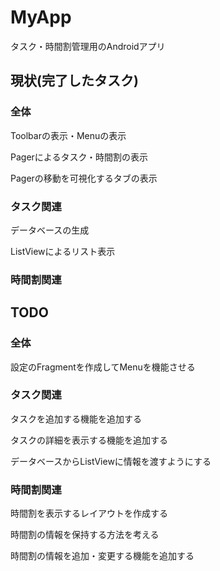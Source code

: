 # MyApp
タスク・時間割管理用のAndroidアプリ

## 現状(完了したタスク)

### 全体
Toolbarの表示・Menuの表示

Pagerによるタスク・時間割の表示

Pagerの移動を可視化するタブの表示

### タスク関連
データベースの生成

ListViewによるリスト表示

### 時間割関連

## TODO
### 全体
設定のFragmentを作成してMenuを機能させる

### タスク関連
タスクを追加する機能を追加する

タスクの詳細を表示する機能を追加する

データベースからListViewに情報を渡すようにする

### 時間割関連
時間割を表示するレイアウトを作成する

時間割の情報を保持する方法を考える

時間割の情報を追加・変更する機能を追加する



